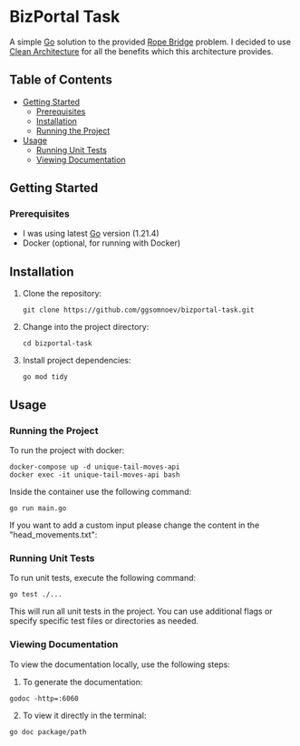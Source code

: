 # BizPortal Task

A simple [Go](https://golang.org/) solution to the provided [Rope Bridge](https://docs.google.com/document/d/1aK8g7BQ6IahHblh1QBZWEmXX_PjUlFsyFRGT_aXCivQ/edit?usp=sharing) problem.
I decided to use [Clean Architecture](https://manakuro.medium.com/clean-architecture-with-go-bce409427d31) for all the benefits which this architecture provides.

## Table of Contents

- [Getting Started](#getting-started)
  - [Prerequisites](#prerequisites)
  - [Installation](#installation)
  - [Running the Project](#running-the-project)
- [Usage](#usage)
  - [Running Unit Tests](#running-unit-tests)
  - [Viewing Documentation](#viewing-documentation)

## Getting Started

### Prerequisites

- I was using latest [Go](https://golang.org/) version (1.21.4)
- Docker (optional, for running with Docker)

## Installation

1. Clone the repository:

   ```shell
   git clone https://github.com/ggsomnoev/bizportal-task.git
   ```

2. Change into the project directory:

   ```shell
   cd bizportal-task
   ```

3. Install project dependencies:

   ```shell
   go mod tidy
   ```

## Usage

### Running the Project

To run the project with docker:

```shell
docker-compose up -d unique-tail-moves-api
docker exec -it unique-tail-moves-api bash
```

Inside the container use the following command:

```shell
go run main.go
```
If you want to add a custom input please change the content in the "head_movements.txt":


### Running Unit Tests

To run unit tests, execute the following command:

```shell
go test ./...
```

This will run all unit tests in the project. You can use additional flags or specify specific test files or directories as needed.

### Viewing Documentation

To view the documentation locally, use the following steps:

1. To generate the documentation:
```shell
godoc -http=:6060
```
2. To view it directly in the terminal:
```shell
go doc package/path
```